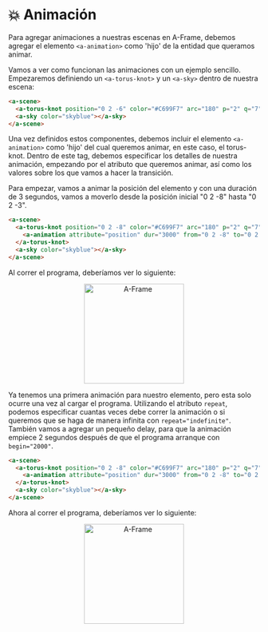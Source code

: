# :collision: Animación

Para agregar animaciones a nuestras escenas en A-Frame, debemos agregar el elemento `<a-animation>` como 'hijo' de la entidad que queramos animar.

Vamos a ver como funcionan las animaciones con un ejemplo sencillo. Empezaremos definiendo un `<a-torus-knot>` y un `<a-sky>` dentro de nuestra escena:

```html
<a-scene>
  <a-torus-knot position="0 2 -6" color="#C699F7" arc="180" p="2" q="7" radius="1" radius-tubular="0.1"></a-torus-knot>
  <a-sky color="skyblue"></a-sky>
</a-scene>
````

Una vez definidos estos componentes, debemos incluir el elemento `<a-animation>` como 'hijo' del cual queremos animar, en este caso, el torus-knot. Dentro de este tag, debemos especificar los detalles de nuestra animación, empezando por el atributo que queremos animar, así como los valores sobre los que vamos a hacer la transición.

Para empezar, vamos a animar la posición del elemento y con una duración de 3 segundos, vamos a moverlo desde la posición inicial "0 2 -8" hasta "0 2 -3".

```html
<a-scene>
  <a-torus-knot position="0 2 -8" color="#C699F7" arc="180" p="2" q="7" radius="1" radius-tubular="0.1">
    <a-animation attribute="position" dur="3000" from="0 2 -8" to="0 2 -3" > </a-animation>
  </a-torus-knot>
  <a-sky color="skyblue"></a-sky>
</a-scene>
````

Al correr el programa, deberíamos ver lo siguiente:

<p align="center">
 <img src="../docs/img/a1.gif" alt="A-Frame" width="200">
</p>

Ya tenemos una primera animación para nuestro elemento, pero esta solo ocurre una vez al cargar el programa. Utilizando el atributo `repeat`, podemos especificar cuantas veces debe correr la animación o si queremos que se haga de manera infinita con `repeat="indefinite"`. También vamos a agregar un pequeño delay, para que la animación empiece 2 segundos después de que el programa arranque con `begin="2000"`.

```html
<a-scene>
  <a-torus-knot position="0 2 -8" color="#C699F7" arc="180" p="2" q="7" radius="1" radius-tubular="0.1">
    <a-animation attribute="position" dur="3000" from="0 2 -8" to="0 2 -3" begin="2000" repeat="indefinite"> </a-animation>
  </a-torus-knot>
  <a-sky color="skyblue"></a-sky>
</a-scene>
````

Ahora al correr el programa, deberíamos ver lo siguiente:

<p align="center">
 <img src="../docs/img/a2.gif" alt="A-Frame" width="200">
</p>

